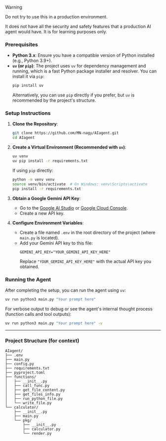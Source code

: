 > [!WARNING]
> Do not try to use this in a production environment.
>
> It does not have all the security and safety features that a production AI agent would have. It is for learning purposes only.

### Prerequisites

* **Python 3.x**: Ensure you have a compatible version of Python installed (e.g., Python 3.9+).
* **`uv` (or `pip`)**: The project uses `uv` for dependency management and running, which is a fast Python package installer and resolver. You can install it via `pip`:
    ```bash
    pip install uv
    ```
    Alternatively, you can use `pip` directly if you prefer, but `uv` is recommended by the project's structure.

### Setup Instructions

1. **Clone the Repository**:
    ```bash
    git clone https://github.com/MN-nagy/AIagent.git
    cd AIagent
    ```

2. **Create a Virtual Environment (Recommended with `uv`)**:
    ```bash
    uv venv
    uv pip install -r requirements.txt
    ```
    If using `pip` directly:
    ```bash
    python -m venv venv
    source venv/bin/activate  # On Windows: venv\Scripts\activate
    pip install -r requirements.txt
    ```

3. **Obtain a Google Gemini API Key**:
    * Go to the [Google AI Studio](https://aistudio.google.com/app/apikey) or [Google Cloud Console](https://console.cloud.google.com/apis/credentials).
    * Create a new API key.

4. **Configure Environment Variables**:
    * Create a file named `.env` in the root directory of the project (where `main.py` is located).
    * Add your Gemini API key to this file:
        ```
        GEMINI_API_KEY="YOUR_GEMINI_API_KEY_HERE"
        ```
        Replace `"YOUR_GEMINI_API_KEY_HERE"` with the actual API key you obtained.

### Running the Agent

After completing the setup, you can run the agent using `uv`:

```bash
uv run python3 main.py "Your prompt here"
```

For verbose output to debug or see the agent's internal thought process (function calls and tool outputs):

```bash
uv run python3 main.py "Your prompt here" -v
```

---

### Project Structure (for context)

```
AIagent/
├── .env
├── main.py
├── config.py
├── requirements.txt
├── pyproject.toml
├── functions/
│   ├── __init__.py
│   ├── call_func.py
│   ├── get_file_content.py
│   ├── get_files_info.py
│   ├── run_python_file.py
│   └── write_file.py
└── calculator/
    ├── __init__.py
    ├── main.py
    └── pkg/
        ├── __init__.py
        ├── calculator.py
        └── render.py
```


